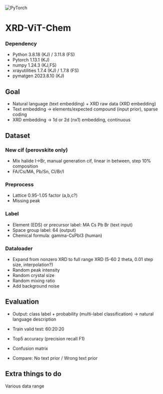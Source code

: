 ![PyTorch](https://img.shields.io/badge/PyTorch-%23EE4C2C.svg?style=for-the-badge&logo=PyTorch&logoColor=white)

# XRD-ViT-Chem

### Dependency
- Python	3.8.18 (KJ) / 3.11.8 (FS)
- Pytorch 1.13.1 (KJ)
- numpy	1.24.3 (KJ,FS)
- xrayutilities	1.7.4 (KJ) / 1.7.8 (FS)
- pymatgen	2023.8.10 (KJ)

## Goal
- Natural language (text embedding) + XRD raw data (XRD embedding)
- Text embedding -> elements/expected compound (input prior), sparse coding
- XRD embedding -> 1d or 2d (nx1) embedding, continuous

## Dataset
### New cif (perovskite only)
- Mix halide I->Br, manual generation cif, linear in between, step 10% composition
- FA/Cs/MA, Pb/Sn, Cl/Br/I

### Preprocess
- Lattice 0.95-1.05 factor (a,b,c?)
- Missing peak

### Label
- Element (EDS) or precursor label: MA Cs Pb Br (text input)
- Space group label: 64 (output)
- Chemical formula: gamma-CsPbI3 (human)

### Dataloader
- Expand from nonzero XRD to full range XRD (5-60 2 theta, 0.01 step size, interpolation?)
- Random peak intensity 
- Random crystal size
- Random mixing ratio
- Add background noise

## Evaluation
- Output: class label + probability (multi-label classification) -> natural language description
- Train valid test: 60:20:20
- Top5 accuracy (precision recall F1)
- Confusion matrix

- Compare: No text prior / Wrong text prior

## Extra things to do
Various data range
